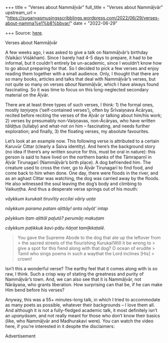 +++
title = "Verses about Nammāḻvār"
full_title = "Verses about Nammāḻvār"
upstream_url = "https://suganyasmusingsscribblings.wordpress.com/2022/06/29/verses-about-namma%e1%b8%bbvar/"
date = "2022-06-29"

+++
Source: [here](https://suganyasmusingsscribblings.wordpress.com/2022/06/29/verses-about-namma%e1%b8%bbvar/).

Verses about Nammāḻvār

A few weeks ago, I was asked to give a talk on Nammāḻvār’s birthday (Vaikāci Viśākham). Since I barely had 4-5 days to prepare, it had to be informal, but it couldn’t entirely be un-academic, since I wouldn’t know how to go about preparing for that. So I decided to pick a few verses and enjoy reading them together with a small audience. Only, I thought that there are so many books, articles and talks that deal with Nammāḻvār’s verses, but not quite so many on verses *about* Nammāḻvār, which I have always found fascinating. So it was time to focus on this long-neglected secondary material on the Āḻvār.

There are at least three types of such verses, I think: 1) the formal ones, mostly *taṉiyaṉ*s (‘self-contained verses’), often by Śrīvaiṣṇava Ācāryas, recited before reciting the verses of the Āḻvār or talking about him/his work; 2) verses by presumably non-Vaiṣṇavas, non-Ācāryas, who have written *tālāṭṭu*s (lullaby) and what-not on him – fascinating, and needs further exploration; and finally, 3) the floating verses, my absolute favourites.

Let’s look at an example now. This following verse is attributed to a certain Karuvūr Cittar (clearly a Śaiva identity). And here’s the background story (no idea if there’s any written source for this, must be oral in nature): this person is said to have lived on the northern banks of the Tāmraparṇī in Āḻvār Tirunagarī (Nammāḻvār’s birth place). A dog befriended him. The creature used to cross the river, go to Āḻvār Tirunagarī to find food, and come back to him when done. One day, there were floods in the river, and as an aghast Cittar was watching, the dog was carried away by the floods. He also witnessed the soul leaving the dog’s body and climbing to Vaikuṇṭha. And thus a desperate verse springs out of his mouth:

*vāykkum kurukait tiruvītiy eccilai vāriy uṇṭa*

*nāykkum parama patam aḷittāy! anta nāyōṭ’ intap*

*pēykkum iṭam aḷittāl paḻutō? perumāṉ makuṭam*

*cāykkum paṭikkuk kavi-pāṭu ñāṉat tamiḻkkaṭalē.*

> You gave the Supreme Abode to the dog that ate up the leftover from > the sacred streets of the flourishing Kurukai!Will it be wrong to > give a spot for this fiend along with that dog? O ocean of erudite > Tamil who sings poems in such a waythat the Lord inclines \[His\] > crown!

Isn’t this a wonderful verse? The earthy feel that it comes along with is so raw, I think. Such a crisp way of stating the greatness and purity of Nammāḻvār’s town. And, we can also see that it is Nammāḻvār, not Nārāyaṇa, who grants liberation. How surprising can that be, if he can make Him bend before his verses?

Anyway, this was a 55+ minutes-long talk, in which I tried to accommodate as many poets as possible, whatever their backgrounds – I love them all. And although it is not a fully-fledged academic talk, it most definitely isn’t an *upanyāsam*, and not really meant for those who don’t know their basics (like, who Nammāḻvār and Madhurakavi were). You can watch the video here, if you’re interested in it despite the disclaimers:

Advertisement
